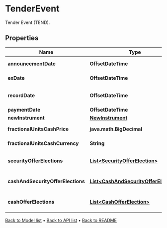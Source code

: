 

# TenderEvent

Tender Event (TEND).

## Properties

| Name | Type | Description | Notes |
|------------ | ------------- | ------------- | -------------|
|**announcementDate** | **OffsetDateTime** | The date the tender is announced. |  [optional] |
|**exDate** | **OffsetDateTime** | The ex date (entitlement date) of the event. |  |
|**recordDate** | **OffsetDateTime** | Date you have to be the holder of record in order to participate in the tender. |  [optional] |
|**paymentDate** | **OffsetDateTime** | The payment date of the event. |  |
|**newInstrument** | [**NewInstrument**](NewInstrument.md) |  |  |
|**fractionalUnitsCashPrice** | **java.math.BigDecimal** | The cash price paid in lieu of fractionalUnits. |  [optional] |
|**fractionalUnitsCashCurrency** | **String** | The currency of the cash paid in lieu of fractionalUnits. |  [optional] |
|**securityOfferElections** | [**List&lt;SecurityOfferElection&gt;**](SecurityOfferElection.md) | List of possible SecurityOfferElections for this event. |  [optional] |
|**cashAndSecurityOfferElections** | [**List&lt;CashAndSecurityOfferElection&gt;**](CashAndSecurityOfferElection.md) | List of possible CashAndSecurityOfferElections for this event. |  [optional] |
|**cashOfferElections** | [**List&lt;CashOfferElection&gt;**](CashOfferElection.md) | List of possible CashOfferElections for this event. |  [optional] |



[Back to Model list](../README.md#documentation-for-models) &#8226; [Back to API list](../README.md#documentation-for-api-endpoints) &#8226; [Back to README](../README.md)


